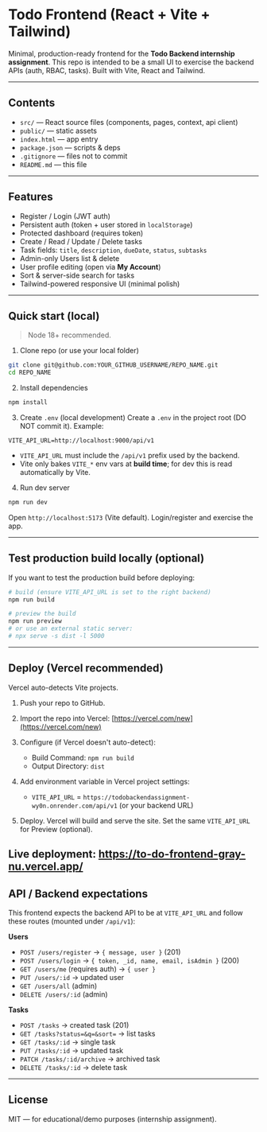 # Todo Frontend (React + Vite + Tailwind)

Minimal, production-ready frontend for the **Todo Backend internship assignment**.
This repo is intended to be a small UI to exercise the backend APIs (auth, RBAC, tasks). Built with Vite, React and Tailwind.

---

## Contents

* `src/` — React source files (components, pages, context, api client)
* `public/` — static assets
* `index.html` — app entry
* `package.json` — scripts & deps
* `.gitignore` — files not to commit
* `README.md` — this file

---

## Features

* Register / Login (JWT auth)
* Persistent auth (token + user stored in `localStorage`)
* Protected dashboard (requires token)
* Create / Read / Update / Delete tasks
* Task fields: `title`, `description`, `dueDate`, `status`, `subtasks`
* Admin-only Users list & delete
* User profile editing (open via **My Account**)
* Sort & server-side search for tasks
* Tailwind-powered responsive UI (minimal polish)

---

## Quick start (local)

> Node 18+ recommended.

1. Clone repo (or use your local folder)

```bash
git clone git@github.com:YOUR_GITHUB_USERNAME/REPO_NAME.git
cd REPO_NAME
```

2. Install dependencies

```bash
npm install
```

3. Create `.env` (local development)
   Create a `.env` in the project root (DO NOT commit it). Example:

```
VITE_API_URL=http://localhost:9000/api/v1
```

* `VITE_API_URL` must include the `/api/v1` prefix used by the backend.
* Vite only bakes `VITE_*` env vars at **build time**; for dev this is read automatically by Vite.

4. Run dev server

```bash
npm run dev
```

Open `http://localhost:5173` (Vite default). Login/register and exercise the app.

---

## Test production build locally (optional)

If you want to test the production build before deploying:

```bash
# build (ensure VITE_API_URL is set to the right backend)
npm run build

# preview the build
npm run preview
# or use an external static server:
# npx serve -s dist -l 5000
```

---

## Deploy (Vercel recommended)

Vercel auto-detects Vite projects.

1. Push your repo to GitHub.
2. Import the repo into Vercel: [https://vercel.com/new](https://vercel.com/new)
3. Configure (if Vercel doesn't auto-detect):

   * Build Command: `npm run build`
   * Output Directory: `dist`
4. Add environment variable in Vercel project settings:

   * `VITE_API_URL` = `https://todobackendassignment-wy0n.onrender.com/api/v1` (or your backend URL)
5. Deploy. Vercel will build and serve the site. Set the same `VITE_API_URL` for Preview (optional).

Live deployment: https://to-do-frontend-gray-nu.vercel.app/
---

## API / Backend expectations

This frontend expects the backend API to be at `VITE_API_URL` and follow these routes (mounted under `/api/v1`):

**Users**

* `POST /users/register` → `{ message, user }` (201)
* `POST /users/login` → `{ token, _id, name, email, isAdmin }` (200)
* `GET /users/me` (requires auth) → `{ user }`
* `PUT /users/:id` → updated user
* `GET /users/all` (admin)
* `DELETE /users/:id` (admin)

**Tasks**

* `POST /tasks` → created task (201)
* `GET /tasks?status=&q=&sort=` → list tasks
* `GET /tasks/:id` → single task
* `PUT /tasks/:id` → updated task
* `PATCH /tasks/:id/archive` → archived task
* `DELETE /tasks/:id` → delete task

---

## License

MIT — for educational/demo purposes (internship assignment).
